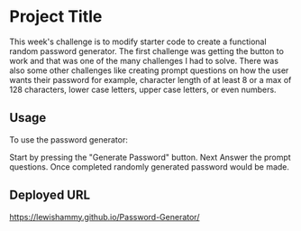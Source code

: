 # Project Title

This week's challenge is to modify starter code to create a functional random password generator.  The first challenge was getting the button to work and that was one of the many challenges I had to solve. There was also some other challenges like creating prompt questions on how the user wants their password for example, character length of at least 8 or a max of 128 characters, lower case letters, upper case letters, or even numbers.

## Usage

To use the password generator:

Start by pressing the "Generate Password" button.
Next Answer the prompt questions.
Once completed randomly generated password would be made.

## Deployed URL

https://lewishammy.github.io/Password-Generator/





